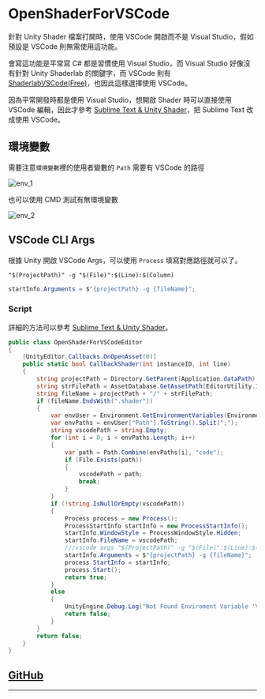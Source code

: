 ﻿# OpenShaderForVSCode

針對 Unity Shader 檔案打開時，使用 VSCode 開啟而不是 Visual Studio，假如預設是 VSCode 則無需使用這功能。

會寫這功能是平常寫 C# 都是習慣使用 Visual Studio，而 Visual Studio 好像沒有針對 Unity Shaderlab 的關鍵字，而 VSCode 則有 [ShaderlabVSCode(Free)][shaderlab_vscode]，也因此這樣選擇使用 VSCode。

因為平常開發時都是使用 Visual Studio，想開啟 Shader 時可以直接使用 VSCode 編輯，因此才參考 [Sublime Text & Unity Shader][ref_1]，把 Sublime Text 改成使用 VSCode。

## 環境變數

需要注意`環境變數`裡的使用者變數的 `Path` 需要有 VSCode 的路徑

![env_1]

也可以使用 CMD 測試有無環境變數

![env_2]

## VSCode CLI Args

根據 Unity 開啟 VSCode Args，可以使用 `Process` 填寫對應路徑就可以了。

```text
"$(ProjectPath)" -g "$(File)":$(Line):$(Column)
```

``` C#
startInfo.Arguments = $"{projectPath} -g {fileName}";
```

### Script

詳細的方法可以參考 [Sublime Text & Unity Shader][ref_1]。

``` C#
public class OpenShaderForVSCodeEditor
{
    [UnityEditor.Callbacks.OnOpenAsset(0)]
    public static bool CallbackShader(int instanceID, int line)
    {
        string projectPath = Directory.GetParent(Application.dataPath).ToString();
        string strFilePath = AssetDatabase.GetAssetPath(EditorUtility.InstanceIDToObject(instanceID));
        string fileName = projectPath + "/" + strFilePath;
        if (fileName.EndsWith(".shader"))
        {
            var envUser = Environment.GetEnvironmentVariables(EnvironmentVariableTarget.User);
            var envPaths = envUser["Path"].ToString().Split(";");
            string vscodePath = string.Empty;
            for (int i = 0; i < envPaths.Length; i++)
            {
                var path = Path.Combine(envPaths[i], "code");
                if (File.Exists(path))
                {
                    vscodePath = path;
                    break;
                }
            }
            if (!string.IsNullOrEmpty(vscodePath))
            {
                Process process = new Process();
                ProcessStartInfo startInfo = new ProcessStartInfo();
                startInfo.WindowStyle = ProcessWindowStyle.Hidden;
                startInfo.FileName = vscodePath;
                ///vscode args "$(ProjectPath)" -g "$(File)":$(Line):$(Column)
                startInfo.Arguments = $"{projectPath} -g {fileName}";
                process.StartInfo = startInfo;
                process.Start();
                return true;
            }
            else
            {
                UnityEngine.Debug.Log("Not Found Enviroment Variable 'VSCode_Path'.");
                return false;
            }
        }
        return false;
    }
}
```
## [GitHub][github]

_________________________________________________________________________

[shaderlab_vscode]:https://marketplace.visualstudio.com/items?itemName=amlovey.shaderlabvscodefree

[ref_1]:https://blog.csdn.net/weixin_44293055/article/details/120340635

[env_1]:https://imgur.com/MZN9Wgs.jpg
[env_2]:https://imgur.com/ME4qXZs.jpg
[github]:https://github.com/Wenrong274/OpenShaderForVSCode
